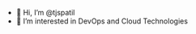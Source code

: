 - 👋 Hi, I’m @tjspatil
- 👀 I’m interested in DevOps and Cloud Technologies

<!---
tjspatil/tjspatil is a ✨ special ✨ repository because its `README.md` (this file) appears on your GitHub profile.
You can click the Preview link to take a look at your changes.
--->
